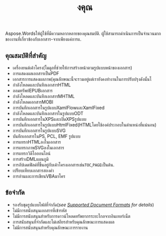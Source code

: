 ﻿---
title: งคุณ
second_title: Aspose.WordsสำหรับC++
articleTitle: คุณสมบัติที่รองรับ
linktitle: คุณสมบัติที่รองรับ
description: "Aspose.WordsสำหรับC++ ให้ผู้ใช้ที่มีความหลากหลายของคุณสมบัติจากเพียงแค่การแปลงและการปรับเปลี่ยนเอกส."
type: docs
weight: 40
url: /th/cpp/features/
---

Aspose.Wordsให้ผู้ใช้ที่มีความหลากหลายของคุณสมบัติ. ผู้ใช้สามารถดำเนินการเป็นจำนวนมากของงานที่เกี่ยวข้องกับเอกสาร-จากเพียงแค่การแ.

## คุณสมบัติที่สำคัญ

- เครื่องยนต์เค้าโครง(โมดูลที่ช่วยให้การสร้างหน้าตามรูปแบบหน้าของเอกสาร)
- การแสดงผลเอกสารเป็นPDF
- เอกสารการแสดงผลภาพ(คุณลักษณะนี้จะรวมอยู่แต่เรายังคงทำงานในการปรับปรุงดังนั้นโ
- กำลังโหลดและบันทึกเอกสารHTML
- ออมทรัพย์EPUBเอกสาร
- กำลังโหลดและบันทึกเอกสารMHTML
- กำลังโหลดเอกสารMOBI
- การบันทึกเอกสารในรูปแบบXamlFlowและXamlFixed
- กำลังโหลดและบันทึกเอกสารในรูปแบบODT
- การบันทึกเอกสารในXPSและเปิดXPSรูปแบบ
- การบันทึกเอกสารในรูปแบบHtmlFixed(HTMLโดยใช้องค์ประกอบในตำแหน่งที่แน่นอน)
- การบันทึกเอกสารในรูปแบบSVG
- บันทึกเอกสารในPS, PCL, EMF รูปแบบ
- การแทรกHTMLลงในเอกสาร
- การแทรกภาพSVGลงในเอกสาร
- การแทรกวิดีโอออนไลน์
- การสร้างDMLแผนภูมิ
- การอัปเดตฟิลด์ที่ขึ้นอยู่กับเค้าโครงเอกสารเช่น`TOC`,`PAGE`เป็นต้น.
- เปรียบเทียบเอกสารสองคำ
- การอ่านและการเขียนVBAมาโคร

## ข้อจำกัด

- รองรับชุดรูปแบบไฟล์ที่จำกัด(*see [Supported Document Formats](/words/cpp/supported-document-formats/) for details*)
- ไม่มีการสนับสนุนเอกสารที่เข้ารหัส
- ไม่มีการสนับสนุนสำหรับการดาวน์โหลดทรัพยากรระยะไกลจากอินเทอร์เน็ต
- การสนับสนุนที่จำกัดและไม่เสถียรสำหรับคุณลักษณะการแสดงผล
- ไม่มีการสนับสนุนสำหรับคุณลักษณะการรายงาน
